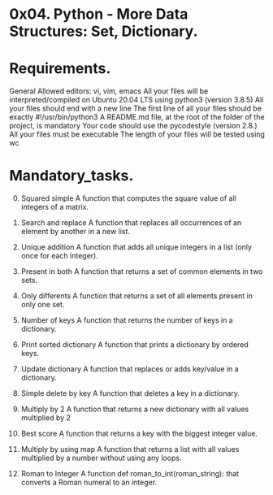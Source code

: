 # 0x04. Python - More Data Structures: Set, Dictionary.

# Requirements.
General
Allowed editors: vi, vim, emacs
All your files will be interpreted/compiled on Ubuntu 20.04 LTS using python3 (version 3.8.5)
All your files should end with a new line
The first line of all your files should be exactly #!/usr/bin/python3
A README.md file, at the root of the folder of the project, is mandatory
Your code should use the pycodestyle (version 2.8.)
All your files must be executable
The length of your files will be tested using wc

# Mandatory_tasks.
0. Squared simple
	A function that computes the square value of all integers of a matrix.

1. Search and replace
	A function that replaces all occurrences of an element by another in a new list.

2. Unique addition
	A function that adds all unique integers in a list (only once for each integer).

3. Present in both
	A function that returns a set of common elements in two sets.

4. Only differents
	A function that returns a set of all elements present in only one set.

5. Number of keys
	A function that returns the number of keys in a dictionary.

6. Print sorted dictionary
	A function that prints a dictionary by ordered keys.

7. Update dictionary
	A function that replaces or adds key/value in a dictionary.

8. Simple delete by key
	A function that deletes a key in a dictionary.

9. Multiply by 2
	A function that returns a new dictionary with all values multiplied by 2

10. Best score
	A function that returns a key with the biggest integer value.

11. Multiply by using map
	A function that returns a list with all values multiplied by a number without using any loops.

12. Roman to Integer
	A function def roman_to_int(roman_string): that converts a Roman numeral to an integer.
